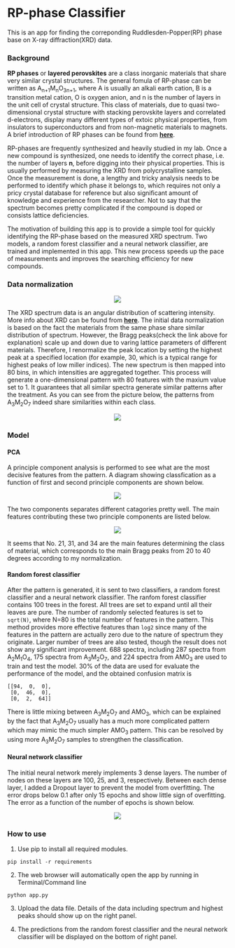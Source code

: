 # RP-phase Classifier

This is an app for finding the correponding Ruddlesden-Popper(RP) phase base on X-ray diffraction(XRD) data.

### Background

**RP phases** or **layered perovskites** are a class inorganic materials that share very similar crystal structures. The general fomula of RP-phase can be written as A<sub>n+1</sub>M<sub>n</sub>O<sub>3n+1</sub>, where A is usually an alkali earth cation, B is a transition metal cation, O is oxygen anion, and n is the number of layers in the unit cell of crystal structure. This class of materials, due to quasi two-dimensional crystal structure with stacking perovskite layers and correlated d-electrons, display many different types of extoic physical properties, from insulators to superconductors and from non-magnetic materials to magnets. A brief introduction of RP phases can be found from **[here](https://en.wikipedia.org/wiki/Ruddlesden-Popper_phase)**.

RP-phases are frequently synthesized and heavily studied in my lab. Once a new compound is synthesized, one needs to identify the correct phase, i.e. the number of layers **n**, before digging into their physical properties. This is usually performed by measuring the XRD from polycrystalline samples. Once the measurement is done, a lengthy and tricky analysis needs to be performed to identify which phase it belongs to, which requires not only a pricy crystal database for reference but also significant amount of knowledge and experience from the researcher. Not to say that the spectrum becomes pretty complicated if the compound is doped or consists lattice deficiencies. 

The motivation of building this app is to provide a simple tool for quickly identifying the RP-phase based on the measured XRD spectrum. Two models, a random forest classifier and a neural network classifier, are trained and implemented in this app. This new process speeds up the pace of measurements and improves the searching efficiency for new compounds.


### Data normalization

<p align="center">
  <img src="assets/work_flow.png">
</p>

The XRD spectrum data is an angular distribution of scattering intensity. More info about XRD can be found from **[here](https://neutrons.ornl.gov/sites/default/files/NX_Miller_2017.pdf)**. The initial data normalization is based on the fact the materials from the same phase share similar distribution of spectrum. However, the Bragg peaks(check the link above for explanation) scale up and down due to varing lattice parameters of different materials. Therefore, I renormalize the peak location by setting the highest peak at a specified location (for example, 30, which is a typical range for highest peaks of low miller indices). The new spectrum is then mapped into 80 bins, in which intensities are aggregated together. This process will generate a one-dimensional pattern with 80 features with the maxium value set to 1. It guarantees that all similar spectra generate similar patterns after the treatment. As you can see from the picture below, the patterns from A<sub>3</sub>M<sub>2</sub>O<sub>7</sub> indeed share similarities within each class.

<p align="center">
  <img src="assets/pattern_comparison.png">
</p>

### Model

#### PCA

A principle component analysis is performed to see what are the most decisive features from the pattern. A  diagram showing classfication as a function of first and second principle components are shown below.

<p align="center">
  <img src="assets/PCA.png">
</p>

The two components separates different catagories pretty well. The main features contributing these two principle components are listed below.

<p align="center">
  <img src="assets/PC_features.png">
</p>

It seems that No. 21, 31, and 34 are the main features determining the class of material, which corresponds to the main Bragg peaks from 20 to 40 degrees according to my normalization.

#### Random forest classifier

After the pattern is generated, it is sent to two classifiers, a random forest classifier and a neural network classifier. The ranfom forest classifier contains 100 trees in the forest. All trees are set to expand until all their leaves are pure. The number of randomly selected features is set to `sqrt(N)`, where N=80 is the total number of features in the pattern. This method provides more effective features than `log2` since many of the features in the pattern are actually zero due to the nature of spectrum they originate. Larger number of trees are also tested, though the result does not show any significant improvement. 688 spectra, including 287 spectra from A<sub>2</sub>M<sub>1</sub>O<sub>4</sub>, 175 spectra from A<sub>3</sub>M<sub>2</sub>O<sub>7</sub>, and 224 spectra from AMO<sub>3</sub> are used to train and test the model. 30% of the data are used for evaluate the performance of the model, and the obtained confusion matrix is

```
[[94,  0,  0],
 [0,  46,  0],
 [0,  2,  64]]
```

There is little mixing between A<sub>3</sub>M<sub>2</sub>O<sub>7</sub> and AMO<sub>3</sub>, which can be explained by the fact that A<sub>3</sub>M<sub>2</sub>O<sub>7</sub> usually has a much more complicated pattern which may mimic the much simpler AMO<sub>3</sub> pattern. This can be resolved by using more A<sub>3</sub>M<sub>2</sub>O<sub>7</sub> samples to strengthen the classification.

#### Neural network classifier

The initial neural network merely implements 3 dense layers. The number of nodes on these layers are 100, 25, and 3, respectively. Between each dense layer, I added a Dropout layer to prevent the model from overfitting. The error drops below 0.1 after only 15 epochs and show little sign of overfitting. The error as a function of the number of epochs is shown below.

<p align="center">
  <img src="assets/nn_model_cost_w_callbacks.png">
</p>


### How to use

1. Use pip to install all required modules.

`pip install -r requirements`

2. The web browser will automatically open the app by running in Terminal/Command line

`python app.py`

3. Upload the data file. Details of the data including spectrum and highest peaks should show up on the right panel.

4. The predictions from the random forest classifier and the neural network classifier will be displayed on the bottom of right panel.

